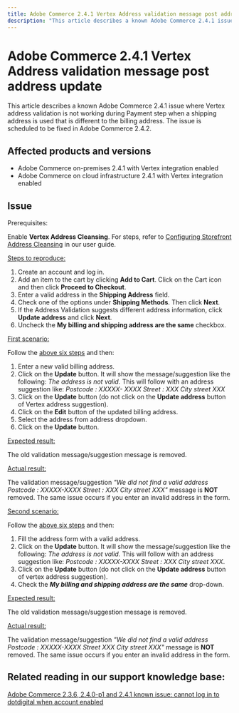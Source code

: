 ```yaml
---
title: Adobe Commerce 2.4.1 Vertex Address validation message post address update
description: "This article describes a known Adobe Commerce 2.4.1 issue where Vertex address validation is not working during Payment step when a shipping address is used that is different to the billing address. The issue is scheduled to be fixed in Adobe Commerce 2.4.2."
---
```


# Adobe Commerce 2.4.1 Vertex Address validation message post address update

This article describes a known Adobe Commerce 2.4.1 issue where Vertex address validation is not working during Payment step when a shipping address is used that is different to the billing address. The issue is scheduled to be fixed in Adobe Commerce 2.4.2.

## Affected products and versions

* Adobe Commerce on-premises 2.4.1 with Vertex integration enabled
* Adobe Commerce on cloud infrastructure 2.4.1 with Vertex integration enabled

## Issue

Prerequisites:

Enable **Vertex Address Cleansing**. For steps, refer to [Configuring Storefront Address Cleansing](https://docs.magento.com/user-guide/tax/vertex-configure-address.html) in our user guide.

<u>Steps to reproduce:</u>

1. Create an account and log in.
1. Add an item to the cart by clicking **Add to Cart**. Click on the Cart icon and then click **Proceed to Checkout**.
1. Enter a valid address in the **Shipping Address** field.
1. Check one of the options under **Shipping Methods**. Then click **Next**.
1. If the Address Validation suggests different address information, click **Update address** and click **Next**.
1. Uncheck the **My billing and shipping address are the same** checkbox.

<u>First scenario:</u>

Follow the [above six steps](https://support.magento.com/hc/en-us/articles/360050139631#first_sixth) and then:

1. Enter a new valid billing address.
1. Click on the **Update** button. It will show the message/suggestion like the following: *The address is not valid.* This will follow with an address suggestion like: *Postcode : XXXXX- XXXX Street : XXX City street XXX*
1. Click on the **Update** button (do not click on the **Update address** button of Vertex address suggestion).
1. Click on the **Edit** button of the updated billing address.
1. Select the address from address dropdown.
1. Click on the **Update** button.

<u>Expected result:</u>

The old validation message/suggestion message is removed.

<u>Actual result:</u>

The validation message/suggestion *"We did not find a valid address Postcode : XXXXX-XXXX Street : XXX City street XXX"* message is **NOT** removed. The same issue occurs if you enter an invalid address in the form.

<u>Second scenario:</u>

Follow the [above six steps](https://support.magento.com/hc/en-us/articles/360050139631#first_sixth) and then:

1. Fill the address form with a valid address.
1. Click on the **Update** button. It will show the message/suggestion like the following: *The address is not valid.* This will follow with an address suggestion like: *Postcode : XXXXX-XXXX Street : XXX City street XXX*.
1. Click on the **Update** button (do not click on the **Update address** button of vertex address suggestion).
1. Check the ***My billing and shipping address are the same*** drop-down.

<u>Expected result:</u>

The old validation message/suggestion message is removed.

<u>Actual result:</u>

The validation message/suggestion *"We did not find a valid address Postcode : XXXXX-XXXX Street  XXX City street XXX"* message is **NOT** removed. The same issue occurs if you enter an invalid address in the form.

## Related reading in our support knowledge base:

[Adobe Commerce 2.3.6, 2.4.0-p1 and 2.4.1 known issue: cannot log in to dotdigital when account enabled](https://support.magento.com/hc/en-us/articles/360050092291) 

